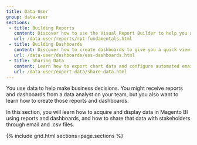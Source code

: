 ```yaml
---
title: Data User
group: data-user
sections:
 - title: Building Reports
   content: Discover how to use the Visual Report Builder to help you answer business questions
   url: /data-user/reports/rpt-fundamentals.html
 - title: Building Dashboards
   content: Discover how to create dashboards to give you a quick view of your store’s performance and sales activity
   url: /data-user/dashboards/ess-dashboards.html
 - title: Sharing Data
   content: Learn how to export chart data and configure automated email summaries to communicate the current status and trends of your business
   url: /data-user/export-data/share-data.html
---
```


You use data to help make business decisions. You might receive reports and dashboards from a data analyst on your team, but you also want to learn how to create those reports and dashboards.

In this section, you will learn how to acquire and display data in Magento BI using reports and dashboards, and how to share that data with stakeholders through email and .csv files.

{% include grid.html sections=page.sections %}
